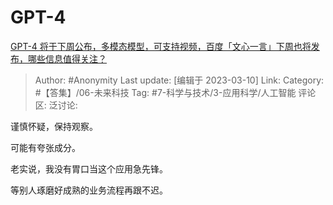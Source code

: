 # GPT-4
[GPT-4 将于下周公布，多模态模型，可支持视频，百度「文心一言」下周也将发布，哪些信息值得关注？](https://www.zhihu.com/question/588714203/answer/2930530809)

> Author: #Anonymity
> Last update: [编辑于 2023-03-10]
> Link:
> Category: #【答集】/06-未来科技
> Tag: #7-科学与技术/3-应用科学/人工智能
> 评论区:
> 泛讨论:

谨慎怀疑，保持观察。

可能有夸张成分。

老实说，我没有胃口当这个应用急先锋。

等别人琢磨好成熟的业务流程再跟不迟。
